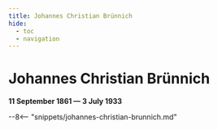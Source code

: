 ```yaml
---
title: Johannes Christian Brünnich
hide:
  - toc
  - navigation 
---
```


# Johannes Christian Brünnich

**11 September 1861 — 3 July 1933**

--8<-- "snippets/johannes-christian-brunnich.md"
